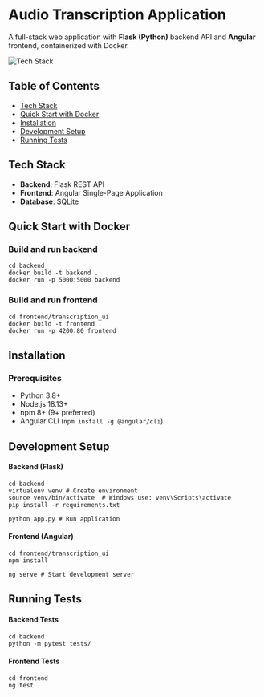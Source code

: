 # Audio Transcription Application

A full-stack web application with **Flask (Python)** backend API and **Angular** frontend, containerized with Docker.

![Tech Stack](https://img.shields.io/badge/tech%20stack-Flask%20%2B%20Angular-blue)

## Table of Contents
- [Tech Stack](#tech-stack)
- [Quick Start with Docker](#quick-start-with-docker)
- [Installation](#installation)
- [Development Setup](#development-setup)
- [Running Tests](#running-tests)

## Tech Stack
- **Backend**: Flask REST API
- **Frontend**: Angular Single-Page Application
- **Database**: SQLite

## Quick Start with Docker
### Build and run backend
```
cd backend
docker build -t backend .
docker run -p 5000:5000 backend
```
### Build and run frontend
```
cd frontend/transcription_ui
docker build -t frontend .
docker run -p 4200:80 frontend
```

## Installation
### Prerequisites
- Python 3.8+
- Node.js 18.13+
- npm 8+ (9+ preferred)
- Angular CLI (`npm install -g @angular/cli`)

## Development Setup
#### Backend (Flask)
```
cd backend
virtualenv venv # Create environment
source venv/bin/activate  # Windows use: venv\Scripts\activate
pip install -r requirements.txt

python app.py # Run application
```
#### Frontend (Angular)
```
cd frontend/transcription_ui
npm install

ng serve # Start development server
```

## Running Tests
#### Backend Tests
```
cd backend
python -m pytest tests/
```
#### Frontend Tests
```
cd frontend
ng test
```

